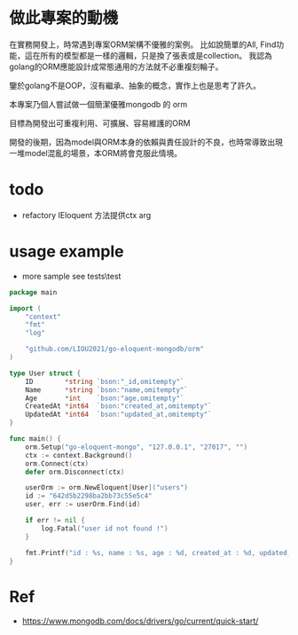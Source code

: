 # 做此專案的動機
在實務開發上，時常遇到專案ORM架構不優雅的案例。
比如說簡單的All, Find功能，這在所有的模型都是一樣的邏輯，只是換了張表或是collection。
我認為golang的ORM應能設計成常態通用的方法就不必重複刻輪子。

鑒於golang不是OOP，沒有繼承、抽象的概念，實作上也是思考了許久。

本專案乃個人嘗試做一個簡潔優雅mongodb 的 orm

目標為開發出可重複利用、可擴展、容易維護的ORM

開發的後期，因為model與ORM本身的依賴與責任設計的不良，也時常導致出現一堆model混亂的場景，本ORM將會克服此情境。

# todo
- refactory IEloquent 方法提供ctx arg

# usage example
- more sample see tests\test

```go
package main

import (
	"context"
	"fmt"
	"log"

	"github.com/LIOU2021/go-eloquent-mongodb/orm"
)

type User struct {
	ID        *string `bson:"_id,omitempty"`
	Name      *string `bson:"name,omitempty"`
	Age       *int    `bson:"age,omitempty"`
	CreatedAt *int64  `bson:"created_at,omitempty"`
	UpdatedAt *int64  `bson:"updated_at,omitempty"`
}

func main() {
	orm.Setup("go-eloquent-mongo", "127.0.0.1", "27017", "")
	ctx := context.Background()
	orm.Connect(ctx)
	defer orm.Disconnect(ctx)

	userOrm := orm.NewEloquent[User]("users")
	id := "642d5b2298ba2bb73c55e5c4"
	user, err := userOrm.Find(id)

	if err != nil {
		log.Fatal("user id not found !")
	}

	fmt.Printf("id : %s, name : %s, age : %d, created_at : %d, updated_at : %d\n", *user.ID, *user.Name, *user.Age, *user.CreatedAt, *user.UpdatedAt)
}

```

# Ref
- https://www.mongodb.com/docs/drivers/go/current/quick-start/